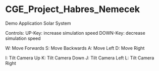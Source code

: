 # CGE_Project_Habres_Nemecek

Demo Application Solar System

Controls:
UP-Key:   increase simulation speed
DOWN-Key: decrease simulation speed

W:        Move Forwards
S:        Move Backwards
A:        Move Left
D:        Move Right

I:        Tilt Camera Up
K:        Tilt Camera Down
J:        Tilt Camera Left
L:        Tilt Camera Right

